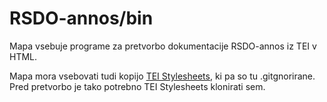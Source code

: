 # RSDO-annos/bin

Mapa vsebuje programe za pretvorbo dokumentacije RSDO-annos iz TEI v HTML.

Mapa mora vsebovati tudi kopijo [TEI Stylesheets](https://github.com/TEIC/Stylesheets), ki pa so
tu .gitgnorirane. Pred pretvorbo je tako potrebno TEI Stylesheets klonirati sem.
